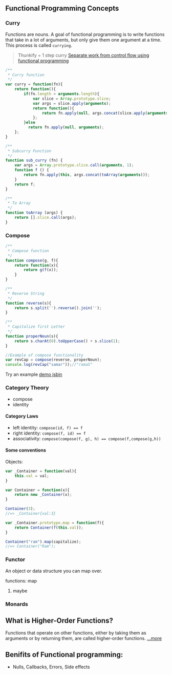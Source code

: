 ## Functional Programming Concepts

### Curry

Functions are nouns. A goal of functional programming is to write functions that take in a lot of arguments, but only give them one argument at a time. This process is called `currying`.

> Thunkify = 1 step curry
[Separate work from control flow using functional programming](http://bahmutov.calepin.co/separate-work-from-control-flow-using-functional-programming.html)

```js
/**
 * Curry function
 */
var curry = function(fn){
	return function(){
		if(fn.length > arguments.length){
			var slice = Array.prototype.slice;
			var args = slice.apply(arguments);
			return function(){
				return fn.apply(null, args.concat(slice.apply(arguments)));
			};
		}else
		  return fn.apply(null, arguments);
	};
}

/**
 * Subcurry Function
 */
function sub_curry (fn) {
	var args = Array.prototype.slice.call(arguments, 1);
	function f () {
		return fn.apply(this, args.concat(toArray(arguments)));
	}
	return f;
}

/**
 * To Array
 */
function toArray (args) {
	return [].slice.call(args);
}
```

### Compose

```js
/**
 * Compose function
 */
function compose(g, f){
	return function(x){
		return g(f(x));
	}
}

/**
 * Reverse String
 */
function reverse(s){
	return s.split('').reverse().join('');
}

/**
 * Capitalize first Letter
 */
function properNoun(s){
	return s.charAt(0).toUpperCase() + s.slice(1);
}

//Example of compose functionality
var revCap = compose(reverse, properNoun);
console.log(revCap("samar"));//"ramaS"

```

Try an example [demo jsbin](http://jsbin.com/watisu/1/edit?js,console)

### Category Theory

- compose  
- identity  

#### Category Laws

- left identity: `compose(id, f) == f`  
- right identity: `compose(f, id) == f`  
- associativity: `compose(compose(f, g), h) == compose(f,compose(g,h))`  


#### Some conventions

Objects:

```js
var _Container = function(val){
	this.val = val;
}

var Container = function(x){
	return new _Container(x);
}

Container(3);
//=> _Container{val:3}

var _Container.prototype.map = function(f){
	return Container(f(this.val));
}

Container("ram").map(capitalize);
//=> Container("Ram");

```


### Functor

An object or data structure you can map over.

functions: map

1. maybe  


### Monards


## What is Higher-Order Functions?

Functions that operate on other functions, either by taking them as arguments or by returning them, are called higher-order functions. [...more](http://eloquentjavascript.net/05_higher_order.html#h_xxCc98lOBK)


## Benifits of Functional programming:

- Nulls, Callbacks, Errors, Side effects

